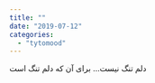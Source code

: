 ```yaml
---
title: ""
date: "2019-07-12"
categories: 
  - "tytomood"
---
```


دلم تنگ نیست... برای آن که دلم تنگ است
